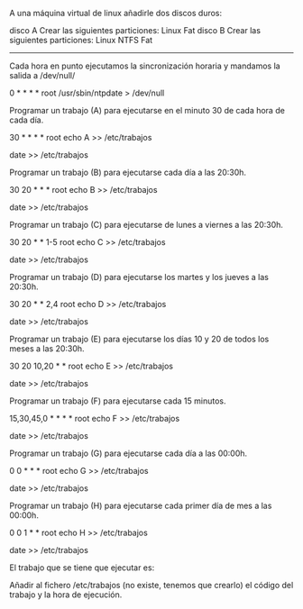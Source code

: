 A una máquina virtual de linux añadirle dos discos duros:

disco A
Crear las siguientes particiones:
Linux
Fat
disco B
Crear las siguientes particiones:
Linux
NTFS
Fat



----------------------------------------------------------------------------------------------------------------------------------------
Cada hora en punto ejecutamos la sincronización horaria y mandamos la salida a /dev/null/

0 * * * * root /usr/sbin/ntpdate > /dev/null 

Programar un trabajo (A) para ejecutarse en el minuto 30 de cada hora de cada día.

30 * * * * root echo A >>  /etc/trabajos 

date >>  /etc/trabajos  

Programar un trabajo (B) para ejecutarse cada día a las 20:30h.

30 20 * * * root echo B >>  /etc/trabajos 

date >>  /etc/trabajos  

Programar un trabajo (C) para ejecutarse de lunes a viernes a las 20:30h.

30 20 * * 1-5 root echo C >>  /etc/trabajos 

date >>  /etc/trabajos  

Programar un trabajo (D) para ejecutarse los martes y los jueves a las 20:30h.

30 20 * * 2,4 root echo D >>  /etc/trabajos  

date >>  /etc/trabajos  

Programar un trabajo (E) para ejecutarse los días 10 y 20 de todos los meses a las 20:30h.

30 20 10,20 * * root echo E >>  /etc/trabajos  

date >>  /etc/trabajos  

Programar un trabajo (F) para ejecutarse cada 15 minutos.

15,30,45,0 * * * * root echo F >>  /etc/trabajos  

date >>  /etc/trabajos 

Programar un trabajo (G) para ejecutarse cada día a las 00:00h.

0 0 * * * root echo G >>  /etc/trabajos  

date >>  /etc/trabajos  

Programar un trabajo (H) para ejecutarse cada primer día de mes a las 00:00h.

0 0 1 * * root echo H >>  /etc/trabajos  

date >>  /etc/trabajos  

El trabajo que se tiene que ejecutar es:

Añadir al fichero /etc/trabajos (no existe, tenemos que crearlo) el código del trabajo y la hora de ejecución.
